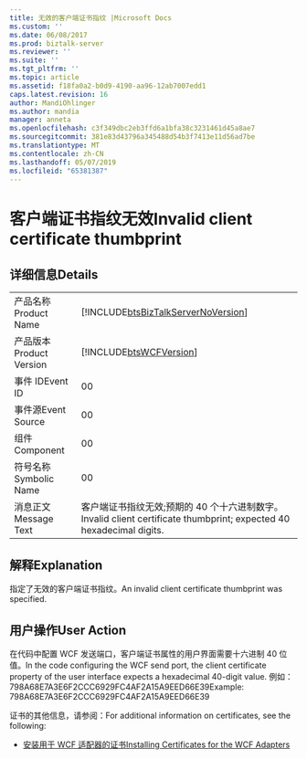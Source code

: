 ```yaml
---
title: 无效的客户端证书指纹 |Microsoft Docs
ms.custom: ''
ms.date: 06/08/2017
ms.prod: biztalk-server
ms.reviewer: ''
ms.suite: ''
ms.tgt_pltfrm: ''
ms.topic: article
ms.assetid: f18fa0a2-b0d9-4190-aa96-12ab7007edd1
caps.latest.revision: 16
author: MandiOhlinger
ms.author: mandia
manager: anneta
ms.openlocfilehash: c3f349dbc2eb3ffd6a1bfa38c3231461d45a8ae7
ms.sourcegitcommit: 381e83d43796a345488d54b3f7413e11d56ad7be
ms.translationtype: MT
ms.contentlocale: zh-CN
ms.lasthandoff: 05/07/2019
ms.locfileid: "65381387"
---
```

# <a name="invalid-client-certificate-thumbprint"></a><span data-ttu-id="e4a77-102">客户端证书指纹无效</span><span class="sxs-lookup"><span data-stu-id="e4a77-102">Invalid client certificate thumbprint</span></span>
## <a name="details"></a><span data-ttu-id="e4a77-103">详细信息</span><span class="sxs-lookup"><span data-stu-id="e4a77-103">Details</span></span>  
  
|                 |                                                                                    |
|-----------------|------------------------------------------------------------------------------------|
|  <span data-ttu-id="e4a77-104">产品名称</span><span class="sxs-lookup"><span data-stu-id="e4a77-104">Product Name</span></span>   | [!INCLUDE[btsBizTalkServerNoVersion](../includes/btsbiztalkservernoversion-md.md)] |
| <span data-ttu-id="e4a77-105">产品版本</span><span class="sxs-lookup"><span data-stu-id="e4a77-105">Product Version</span></span> |             [!INCLUDE[btsWCFVersion](../includes/btswcfversion-md.md)]             |
|    <span data-ttu-id="e4a77-106">事件 ID</span><span class="sxs-lookup"><span data-stu-id="e4a77-106">Event ID</span></span>     |                                         <span data-ttu-id="e4a77-107">0</span><span class="sxs-lookup"><span data-stu-id="e4a77-107">0</span></span>                                          |
|  <span data-ttu-id="e4a77-108">事件源</span><span class="sxs-lookup"><span data-stu-id="e4a77-108">Event Source</span></span>   |                                         <span data-ttu-id="e4a77-109">0</span><span class="sxs-lookup"><span data-stu-id="e4a77-109">0</span></span>                                          |
|    <span data-ttu-id="e4a77-110">组件</span><span class="sxs-lookup"><span data-stu-id="e4a77-110">Component</span></span>    |                                         <span data-ttu-id="e4a77-111">0</span><span class="sxs-lookup"><span data-stu-id="e4a77-111">0</span></span>                                          |
|  <span data-ttu-id="e4a77-112">符号名称</span><span class="sxs-lookup"><span data-stu-id="e4a77-112">Symbolic Name</span></span>  |                                         <span data-ttu-id="e4a77-113">0</span><span class="sxs-lookup"><span data-stu-id="e4a77-113">0</span></span>                                          |
|  <span data-ttu-id="e4a77-114">消息正文</span><span class="sxs-lookup"><span data-stu-id="e4a77-114">Message Text</span></span>   |       <span data-ttu-id="e4a77-115">客户端证书指纹无效;预期的 40 个十六进制数字。</span><span class="sxs-lookup"><span data-stu-id="e4a77-115">Invalid client certificate thumbprint; expected 40 hexadecimal digits.</span></span>       |
  
## <a name="explanation"></a><span data-ttu-id="e4a77-116">解释</span><span class="sxs-lookup"><span data-stu-id="e4a77-116">Explanation</span></span>  
 <span data-ttu-id="e4a77-117">指定了无效的客户端证书指纹。</span><span class="sxs-lookup"><span data-stu-id="e4a77-117">An invalid client certificate thumbprint was specified.</span></span>  
  
## <a name="user-action"></a><span data-ttu-id="e4a77-118">用户操作</span><span class="sxs-lookup"><span data-stu-id="e4a77-118">User Action</span></span>  
 <span data-ttu-id="e4a77-119">在代码中配置 WCF 发送端口，客户端证书属性的用户界面需要十六进制 40 位值。</span><span class="sxs-lookup"><span data-stu-id="e4a77-119">In the code configuring the WCF send port, the client certificate property of the user interface expects a hexadecimal 40-digit value.</span></span> <span data-ttu-id="e4a77-120">例如：798A68E7A3E6F2CCC6929FC4AF2A15A9EED66E39</span><span class="sxs-lookup"><span data-stu-id="e4a77-120">Example: 798A68E7A3E6F2CCC6929FC4AF2A15A9EED66E39</span></span>  
  
 <span data-ttu-id="e4a77-121">证书的其他信息，请参阅：</span><span class="sxs-lookup"><span data-stu-id="e4a77-121">For additional information on certificates, see the following:</span></span>  
  
-   [<span data-ttu-id="e4a77-122">安装用于 WCF 适配器的证书</span><span class="sxs-lookup"><span data-stu-id="e4a77-122">Installing Certificates for the WCF Adapters</span></span>](../core/installing-certificates-for-the-wcf-adapters.md)
